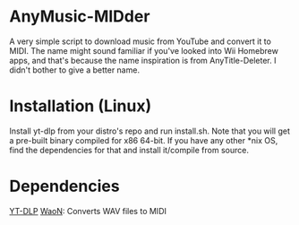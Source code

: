 # AnyMusic-MIDder
A very simple script to download music from YouTube and convert it to MIDI. The name might sound familiar if you've looked into Wii Homebrew apps, and that's because the name inspiration is from AnyTitle-Deleter. I didn't bother to give a better name.

# Installation (Linux)
Install yt-dlp from your distro's repo and run install.sh. Note that you will get a pre-built binary compiled for x86 64-bit.
If you have any other *nix OS, find the dependencies for that and install it/compile from source. 

# Dependencies
[YT-DLP](https://github.com/yt-dlp/yt-dlp)
[WaoN](https://waon.sourceforge.net/): Converts WAV files to MIDI
